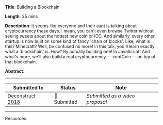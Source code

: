 **Title**: Building a Blockchain

**Length**: 25 mins

**Description**:
It seems like everyone and their aunt is talking about cryptocurrency these days. I mean, you can't even browse Twitter without seeing tweets about the hottest new coin or ICO. And similarly, every other startup is now built on some kind of fancy 'chain of blocks'. Like, what is this? Minecraft? Well, be confused no more! In this talk, you'll learn exactly what a 'blockchain' is. How? By actually building one! In JavaScript! And what's more, we'll also build a real cryptocurrency — confCoin — on top of that blockchain.

**Abstract**:


---

|Submitted to|Status|Note|
|--|--|--|
|[Deconstruct 2018](https://deconstructconf.com)| 🤞 Submitted | _Submitted as a video proposal_ |


---

Resources:
